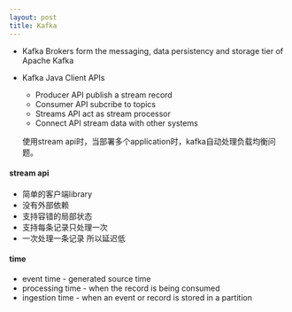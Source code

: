 ```yaml
---
layout: post
title: Kafka
---
```


- Kafka Brokers form the messaging, data persistency and storage tier of Apache Kafka
- Kafka Java Client APIs
  - Producer API publish a stream record
  - Consumer API subcribe to topics
  - Streams API act as stream processor
  - Connect API stream data with other systems

  使用stream api时，当部署多个application时，kafka自动处理负载均衡问题。

#### stream api
- 简单的客户端library
- 没有外部依赖
- 支持容错的局部状态
- 支持每条记录只处理一次
- 一次处理一条记录 所以延迟低

#### time
- event time - generated source time
- processing time - when the record is being consumed
- ingestion time - when an event or record is stored in a partition
